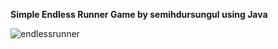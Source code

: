 **Simple Endless Runner Game by semihdursungul using Java**

![endlessrunner](https://github.com/semihdursungul/java_projects/assets/114025283/365a2699-cd80-4f10-b81c-72aa3dd4a4b1)
